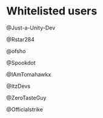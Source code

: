 # Whitelisted users
@Just-a-Unity-Dev

@Rstar284

@ofsho

@Spookdot

@IAmTomahawkx

@ItzDevs

@ZeroTasteGuy

@Officialstrike
